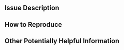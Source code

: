 <!--- Please do not post compile outputs directly in an issue.  
      Rather please save the result into a file and upload it with your 
      issue. --->

## Issue Description

## How to Reproduce

## Other Potentially Helpful Information
